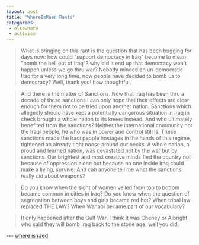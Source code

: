 ```yaml
---
layout: post
title: 'WhereIsRaed Rants'
categories:
 - elsewhere
 - activism
---
```


> What is bringing on this rant is the question that has been bugging for days now: how could &quot;support democracy in Iraq&quot; become to mean &quot;bomb the hell out of Iraq&quot;? why did it end up that democracy won't happen unless we go thru war? Nobody minded an un-democratic Iraq for a very long time, now people have decided to bomb us to democracy? Well, thank you! how thoughtful.

> And there is the matter of Sanctions. Now that Iraq has been thru a decade of these sanctions I can only hope that their effects are clear enough for them not to be tried upon another nation. Sanctions which allegedly should have kept a potentially dangerous situation in Iraq in check brought a whole nation to its knees instead. And who ultimately benefited from the sanctions? Neither the international community nor the Iraqi people, he who was in power and control still is. These sanctions made the Iraqi people hostages in the hands of this regime, tightened an already tight noose around our necks. A whole nation, a proud and learned nation, was devastated not by the war but by sanctions. Our brightest and most creative minds fled the country not because of oppression alone but because no one inside Iraq could make a living, survive. And can anyone tell me what the sanctions really did about weapons?

> Do you know when the sight of women veiled from top to bottom became common in cities in Iraq? Do you know when the question of segregation between boys and girls became red hot? When tribal law replaced THE LAW? When Wahabi became part of our vocabulary?

> It only happened after the Gulf War. I think it was Cheney or Albright who said they will bomb Iraq back to the stone age, well you did.

--- [where is raed](http://dear_raed.blogspot.com/2003_03_01_dear_raed_archive.html#90779364)
